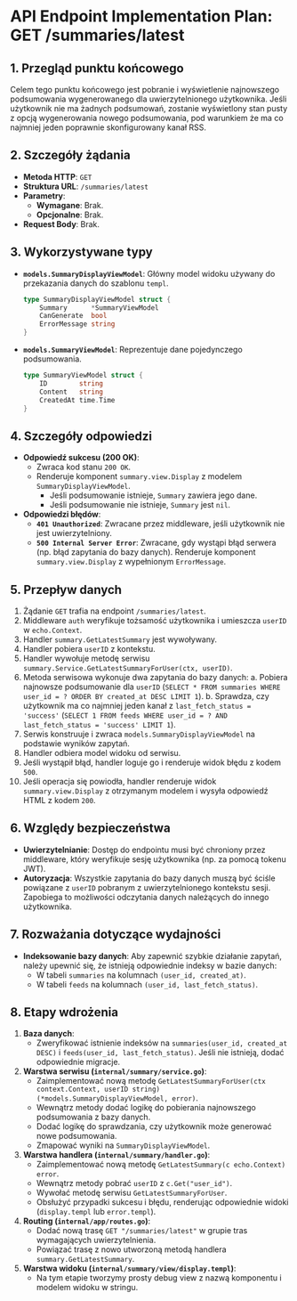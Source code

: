 # API Endpoint Implementation Plan: GET /summaries/latest

## 1. Przegląd punktu końcowego

Celem tego punktu końcowego jest pobranie i wyświetlenie najnowszego podsumowania wygenerowanego dla uwierzytelnionego użytkownika. Jeśli użytkownik nie ma żadnych podsumowań, zostanie wyświetlony stan pusty z opcją wygenerowania nowego podsumowania, pod warunkiem że ma co najmniej jeden poprawnie skonfigurowany kanał RSS.

## 2. Szczegóły żądania

- **Metoda HTTP**: `GET`
- **Struktura URL**: `/summaries/latest`
- **Parametry**:
  - **Wymagane**: Brak.
  - **Opcjonalne**: Brak.
- **Request Body**: Brak.

## 3. Wykorzystywane typy

- **`models.SummaryDisplayViewModel`**: Główny model widoku używany do przekazania danych do szablonu `templ`.
  ```go
  type SummaryDisplayViewModel struct {
      Summary      *SummaryViewModel
      CanGenerate  bool
      ErrorMessage string
  }
  ```
- **`models.SummaryViewModel`**: Reprezentuje dane pojedynczego podsumowania.
  ```go
  type SummaryViewModel struct {
      ID        string
      Content   string
      CreatedAt time.Time
  }
  ```

## 4. Szczegóły odpowiedzi

- **Odpowiedź sukcesu (200 OK)**:
  - Zwraca kod stanu `200 OK`.
  - Renderuje komponent `summary.view.Display` z modelem `SummaryDisplayViewModel`.
    - Jeśli podsumowanie istnieje, `Summary` zawiera jego dane.
    - Jeśli podsumowanie nie istnieje, `Summary` jest `nil`.
- **Odpowiedzi błędów**:
  - **`401 Unauthorized`**: Zwracane przez middleware, jeśli użytkownik nie jest uwierzytelniony.
  - **`500 Internal Server Error`**: Zwracane, gdy wystąpi błąd serwera (np. błąd zapytania do bazy danych). Renderuje komponent `summary.view.Display` z wypełnionym `ErrorMessage`.

## 5. Przepływ danych

1.  Żądanie `GET` trafia na endpoint `/summaries/latest`.
2.  Middleware `auth` weryfikuje tożsamość użytkownika i umieszcza `userID` w `echo.Context`.
3.  Handler `summary.GetLatestSummary` jest wywoływany.
4.  Handler pobiera `userID` z kontekstu.
5.  Handler wywołuje metodę serwisu `summary.Service.GetLatestSummaryForUser(ctx, userID)`.
6.  Metoda serwisowa wykonuje dwa zapytania do bazy danych:
    a. Pobiera najnowsze podsumowanie dla `userID` (`SELECT * FROM summaries WHERE user_id = ? ORDER BY created_at DESC LIMIT 1`).
    b. Sprawdza, czy użytkownik ma co najmniej jeden kanał z `last_fetch_status = 'success'` (`SELECT 1 FROM feeds WHERE user_id = ? AND last_fetch_status = 'success' LIMIT 1`).
7.  Serwis konstruuje i zwraca `models.SummaryDisplayViewModel` na podstawie wyników zapytań.
8.  Handler odbiera model widoku od serwisu.
9.  Jeśli wystąpił błąd, handler loguje go i renderuje widok błędu z kodem `500`.
10. Jeśli operacja się powiodła, handler renderuje widok `summary.view.Display` z otrzymanym modelem i wysyła odpowiedź HTML z kodem `200`.

## 6. Względy bezpieczeństwa

- **Uwierzytelnianie**: Dostęp do endpointu musi być chroniony przez middleware, który weryfikuje sesję użytkownika (np. za pomocą tokenu JWT).
- **Autoryzacja**: Wszystkie zapytania do bazy danych muszą być ściśle powiązane z `userID` pobranym z uwierzytelnionego kontekstu sesji. Zapobiega to możliwości odczytania danych należących do innego użytkownika.

## 7. Rozważania dotyczące wydajności

- **Indeksowanie bazy danych**: Aby zapewnić szybkie działanie zapytań, należy upewnić się, że istnieją odpowiednie indeksy w bazie danych:
  - W tabeli `summaries` na kolumnach `(user_id, created_at)`.
  - W tabeli `feeds` na kolumnach `(user_id, last_fetch_status)`.

## 8. Etapy wdrożenia

1.  **Baza danych**:
    - Zweryfikować istnienie indeksów na `summaries(user_id, created_at DESC)` i `feeds(user_id, last_fetch_status)`. Jeśli nie istnieją, dodać odpowiednie migracje.
2.  **Warstwa serwisu (`internal/summary/service.go`)**:
    - Zaimplementować nową metodę `GetLatestSummaryForUser(ctx context.Context, userID string) (*models.SummaryDisplayViewModel, error)`.
    - Wewnątrz metody dodać logikę do pobierania najnowszego podsumowania z bazy danych.
    - Dodać logikę do sprawdzania, czy użytkownik może generować nowe podsumowania.
    - Zmapować wyniki na `SummaryDisplayViewModel`.
3.  **Warstwa handlera (`internal/summary/handler.go`)**:
    - Zaimplementować nową metodę `GetLatestSummary(c echo.Context) error`.
    - Wewnątrz metody pobrać `userID` z `c.Get("user_id")`.
    - Wywołać metodę serwisu `GetLatestSummaryForUser`.
    - Obsłużyć przypadki sukcesu i błędu, renderując odpowiednie widoki (`display.templ` lub `error.templ`).
4.  **Routing (`internal/app/routes.go`)**:
    - Dodać nową trasę `GET "/summaries/latest"` w grupie tras wymagających uwierzytelnienia.
    - Powiązać trasę z nowo utworzoną metodą handlera `summary.GetLatestSummary`.
5.  **Warstwa widoku (`internal/summary/view/display.templ`)**:
    - Na tym etapie tworzymy prosty debug view z nazwą komponentu i modelem widoku w stringu.
